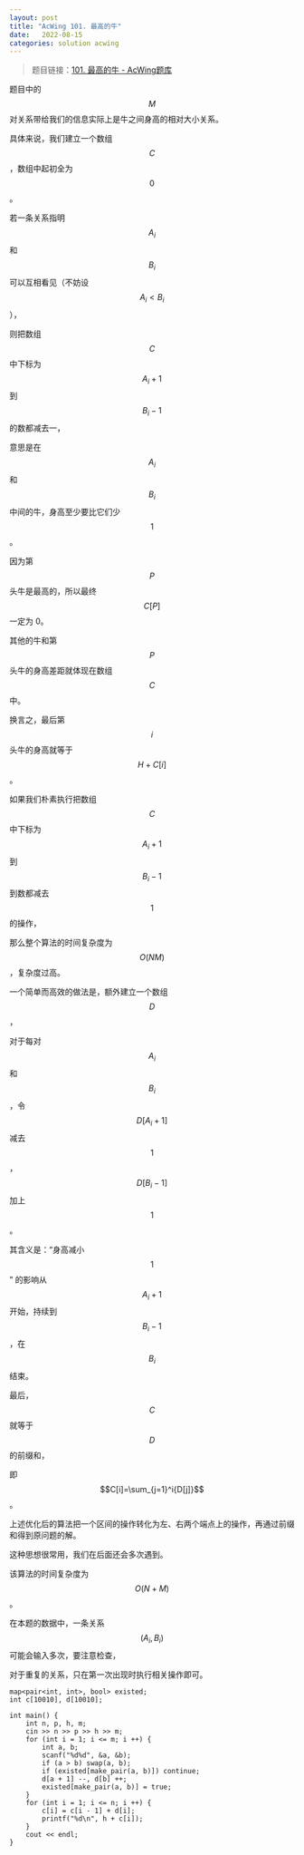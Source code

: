 ```yaml
---
layout: post
title: "AcWing 101. 最高的牛"
date:   2022-08-15
categories: solution acwing
---
```


> 题目链接：<a href="https://www.acwing.com/problem/content/103/" target="_blank">101. 最高的牛 - AcWing题库</a>

题目中的 $$M$$ 对关系带给我们的信息实际上是牛之间身高的相对大小关系。

具体来说，我们建立一个数组 $$C$$，数组中起初全为 $$0$$。

若一条关系指明 $$A_i$$ 和 $$B_i$$ 可以互相看见（不妨设 $$A_i<B_i$$），

则把数组 $$C$$ 中下标为 $$A_i+1$$ 到 $$B_i-1$$ 的数都减去一，

意思是在 $$A_i$$ 和 $$B_i$$ 中间的牛，身高至少要比它们少 $$1$$。

因为第 $$P$$ 头牛是最高的，所以最终 $$C[P]$$ 一定为 0。

其他的牛和第 $$P$$ 头牛的身高差距就体现在数组 $$C$$ 中。

换言之，最后第 $$i$$ 头牛的身高就等于 $$H+C[i]$$。

如果我们朴素执行把数组 $$C$$ 中下标为 $$A_i+1$$ 到 $$B_i-1$$ 到数都减去 $$1$$ 的操作，

那么整个算法的时间复杂度为 $$O(NM)$$，复杂度过高。

一个简单而高效的做法是，额外建立一个数组 $$D$$，

对于每对 $$A_i$$ 和 $$B_i$$，令 $$D[A_i+1]$$ 减去 $$1$$，$$D[B_i-1]$$ 加上 $$1$$。

其含义是：“身高减小 $$1$$” 的影响从 $$A_i+1$$ 开始，持续到 $$B_i-1$$，在 $$B_i$$ 结束。

最后， $$C$$ 就等于 $$D$$ 的前缀和，

即 $$C[i]=\sum_{j=1}^i{D[j]}$$。

上述优化后的算法把一个区间的操作转化为左、右两个端点上的操作，再通过前缀和得到原问题的解。

这种思想很常用，我们在后面还会多次遇到。

该算法的时间复杂度为 $$O(N+M)$$。

在本题的数据中，一条关系 $$(A_i,B_i)$$ 可能会输入多次，要注意检查，

对于重复的关系，只在第一次出现时执行相关操作即可。

```
map<pair<int, int>, bool> existed;
int c[10010], d[10010];

int main() {
    int n, p, h, m;
    cin >> n >> p >> h >> m;
    for (int i = 1; i <= m; i ++) {
        int a, b;
        scanf("%d%d", &a, &b);
        if (a > b) swap(a, b);
        if (existed[make_pair(a, b)]) continue;
        d[a + 1] --, d[b] ++;
        existed[make_pair(a, b)] = true;
    }
    for (int i = 1; i <= n; i ++) {
        c[i] = c[i - 1] + d[i];
        printf("%d\n", h + c[i]);
    }
    cout << endl;
}
```
